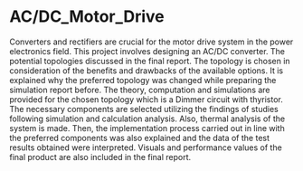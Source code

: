 # AC/DC_Motor_Drive

Converters and rectifiers are crucial for the motor drive system in the power
electronics field. This project involves designing an AC/DC converter. The potential
topologies discussed in the final report. The topology is chosen in consideration of the benefits
and drawbacks of the available options. It is explained why the preferred topology was
changed while preparing the simulation report before. The theory, computation and
simulations are provided for the chosen topology which is a Dimmer circuit with thyristor. The
necessary components are selected utilizing the findings of studies following simulation and
calculation analysis. Also, thermal analysis of the system is made. Then, the implementation
process carried out in line with the preferred components was also explained and the data of
the test results obtained were interpreted. Visuals and performance values of the final
product are also included in the final report.
